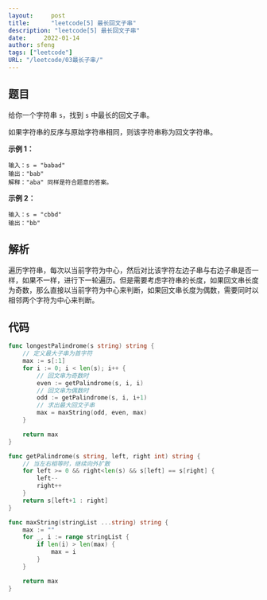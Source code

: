 ```yaml
---
layout:     post
title:      "leetcode[5] 最长回文子串"
description: "leetcode[5] 最长回文子串"
date:     2022-01-14
author: sfeng
tags: ["leetcode"]
URL: "/leetcode/03最长子串/"
---
```


## 题目

给你一个字符串 `s`，找到 `s` 中最长的回文子串。

如果字符串的反序与原始字符串相同，则该字符串称为回文字符串。

**示例 1：**

```
输入：s = "babad"
输出："bab"
解释："aba" 同样是符合题意的答案。

```

**示例 2：**

```
输入：s = "cbbd"
输出："bb"
```

## 解析

遍历字符串，每次以当前字符为中心，然后对比该字符左边子串与右边子串是否一样，如果不一样，进行下一轮遍历。但是需要考虑字符串的长度，如果回文串长度为奇数，那么直接以当前字符为中心来判断，如果回文串长度为偶数，需要同时以相邻两个字符为中心来判断。

## 代码

```go
func longestPalindrome(s string) string {
	// 定义最大子串为首字符
	max := s[:1]
	for i := 0; i < len(s); i++ {
		// 回文串为奇数时
		even := getPalindrome(s, i, i)
		// 回文串为偶数时
		odd := getPalindrome(s, i, i+1)
		// 求出最大回文子串
		max = maxString(odd, even, max)
	}

	return max
}

func getPalindrome(s string, left, right int) string {
	// 当左右相等时，继续向外扩散
	for left >= 0 && right<len(s) && s[left] == s[right] {
		left--
		right++
	}
	return s[left+1 : right]
}

func maxString(stringList ...string) string {
	max := ""
	for _, i := range stringList {
		if len(i) > len(max) {
			max = i
		}
	}

	return max
}
```